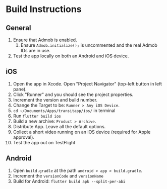 # Build Instructions

## General
1. Ensure that Admob is enabled.
   1. Ensure `Admob.initialize();` is uncommented and the real Admob IDs are in use.
1. Test the app locally on both an Android and iOS device.

## iOS
1. Open the app in Xcode. Open "Project Navigator" (top-left button in left pane). 
1. Click "Runner" and you should see the project properties. 
1. Increment the version and build number.
1. Change the Target to be: `Runner > Any iOS Device`.
1. `cd ~/Documents/Apps/transitapp/ios/` in terminal
1. Run `flutter build ios`
1. Build a new archive: `Product > Archive`.
1. Distribute App. Leave all the default options.
1. Collect a short video running on an iOS device (required for Apple approval).
1. Test the app out on TestFlight

## Android
1. Open `build.gradle` at the path `android > app > build.gradle`.
1. Increment the `versionCode` and `versionName`
1. Build for Android: `flutter build apk --split-per-abi`
